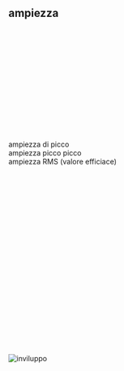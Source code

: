 
## ampiezza


<!-- .slide: data-background-size="contain" data-background-color="#fff" data-background-image="images/red-dot.gif" -->
<!-- red dot -->


<!-- .slide: data-background-color="#fff" -->
<svg width="60%" viewBox="0 0 360 245">

<svg class="fragment" data-fragment-index="2">
	<use xlink:href="images/sinusoid.svg#ordinate">
</svg>

<svg data-fragment-index="1">
	<use xlink:href="images/sinusoid.svg#ascisse">
</svg>

<svg class="fragment" data-fragment-index="3">
	<use xlink:href="images/sinusoid.svg#rest">
</svg>

<svg class="fragment" data-fragment-index="4">
	<use xlink:href="images/sinusoid.svg#sinusoid">
</svg>

</svg>


ampiezza di picco</br>
ampiezza picco picco</br>
ampiezza RMS (valore efficiace)


<!-- .slide: data-background-color="#fff" -->
<svg width="60%" viewBox="0 0 500.00 375.00">

<svg class="fragment" data-fragment-index="3">
	<use xlink:href="images/sampling.svg#quantize">
</svg>

<svg data-fragment-index="1">
	<use xlink:href="images/sampling.svg#signal">
</svg>

<svg class="fragment" data-fragment-index="2">
	<use xlink:href="images/sampling.svg#sampling">
</svg>

<svg class="fragment" data-fragment-index="4">
	<use xlink:href="images/sampling.svg#bluedots">
</svg>

</svg>
<!-- audio digitale -->


<!-- .slide: data-background-color="#fff" -->
<svg width="60%" viewBox="0 0 323.04 60.56">

<svg data-fragment-index="1">
	<use xlink:href="images/gate.svg#signal">
</svg>

<svg class="fragment" data-fragment-index="3">
	<use xlink:href="images/gate.svg#OUT">
</svg>

<svg class="fragment" data-fragment-index="2">
	<use xlink:href="images/gate.svg#IN">
</svg>

<svg class="fragment" data-fragment-index="4">
	<use xlink:href="images/gate.svg#blackbox">
</svg>

<svg class="fragment" data-fragment-index="5">
	<use xlink:href="images/gate.svg#gate">
</svg>

</svg>
<!-- gate -->


<!-- .slide: data-background-color="#fff" -->
<svg width="60%" viewBox="0 0 1000 200">

<svg data-fragment-index="1">
	<use xlink:href="images/audio_chain.svg#violin">
</svg>

<svg class="fragment" data-fragment-index="2">
	<use xlink:href="images/audio_chain.svg#pressure">
</svg>

<svg class="fragment" data-fragment-index="3">
	<use xlink:href="images/audio_chain.svg#mic">
</svg>

<svg class="fragment" data-fragment-index="4">
	<use xlink:href="images/audio_chain.svg#analog">
</svg>

<svg class="fragment" data-fragment-index="5">
	<use xlink:href="images/audio_chain.svg#dac">
</svg>

<svg class="fragment" data-fragment-index="6">
	<use xlink:href="images/audio_chain.svg#digital">
</svg>

</svg>
<!-- audio chain -->


<!-- .slide: data-background-color="#fff" -->
![inviluppo](images/adsr.png)
